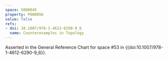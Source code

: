 ```yaml
---
space: S000045
property: P000056
value: false
refs:
- doi: 10.1007/978-1-4612-6290-9_6
  name: Counterexamples in Topology
---
```


Asserted in the General Reference Chart for space #53 in
{{doi:10.1007/978-1-4612-6290-9_6}}.
